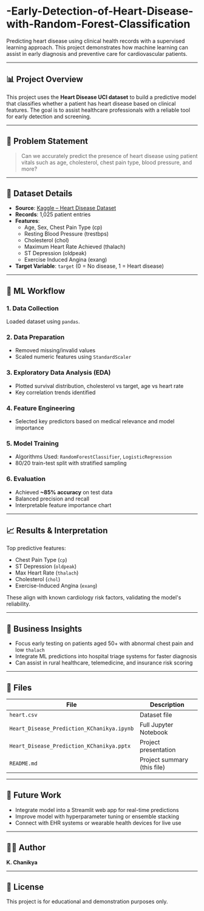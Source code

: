 # -Early-Detection-of-Heart-Disease-with-Random-Forest-Classification

Predicting heart disease using clinical health records with a supervised learning approach. This project demonstrates how machine learning can assist in early diagnosis and preventive care for cardiovascular patients.

---

## 📊 Project Overview

This project uses the **Heart Disease UCI dataset** to build a predictive model that classifies whether a patient has heart disease based on clinical features. The goal is to assist healthcare professionals with a reliable tool for early detection and screening.

---

## 🧠 Problem Statement

> Can we accurately predict the presence of heart disease using patient vitals such as age, cholesterol, chest pain type, blood pressure, and more?

---

## 📁 Dataset Details

- **Source**: [Kaggle – Heart Disease Dataset](https://www.kaggle.com/datasets/johnsmith88/heart-disease-dataset)
- **Records**: 1,025 patient entries
- **Features**:
  - Age, Sex, Chest Pain Type (cp)
  - Resting Blood Pressure (trestbps)
  - Cholesterol (chol)
  - Maximum Heart Rate Achieved (thalach)
  - ST Depression (oldpeak)
  - Exercise Induced Angina (exang)
- **Target Variable**: `target` (0 = No disease, 1 = Heart disease)

---

## 🔄 ML Workflow

### 1. Data Collection
Loaded dataset using `pandas`.

### 2. Data Preparation
- Removed missing/invalid values
- Scaled numeric features using `StandardScaler`

### 3. Exploratory Data Analysis (EDA)
- Plotted survival distribution, cholesterol vs target, age vs heart rate
- Key correlation trends identified

### 4. Feature Engineering
- Selected key predictors based on medical relevance and model importance

### 5. Model Training
- Algorithms Used: `RandomForestClassifier`, `LogisticRegression`
- 80/20 train-test split with stratified sampling

### 6. Evaluation
- Achieved **~85% accuracy** on test data
- Balanced precision and recall
- Interpretable feature importance chart

---

## 📈 Results & Interpretation

Top predictive features:
- Chest Pain Type (`cp`)
- ST Depression (`oldpeak`)
- Max Heart Rate (`thalach`)
- Cholesterol (`chol`)
- Exercise-Induced Angina (`exang`)

These align with known cardiology risk factors, validating the model's reliability.

---

## 💼 Business Insights

- Focus early testing on patients aged 50+ with abnormal chest pain and low `thalach`
- Integrate ML predictions into hospital triage systems for faster diagnosis
- Can assist in rural healthcare, telemedicine, and insurance risk scoring

---

## 📂 Files

| File | Description |
|------|-------------|
| `heart.csv` | Dataset file |
| `Heart_Disease_Prediction_KChanikya.ipynb` | Full Jupyter Notebook |
| `Heart_Disease_Prediction_KChanikya.pptx` | Project presentation |
| `README.md` | Project summary (this file) |

---

## 🚀 Future Work

- Integrate model into a Streamlit web app for real-time predictions
- Improve model with hyperparameter tuning or ensemble stacking
- Connect with EHR systems or wearable health devices for live use

---

## 👨‍💻 Author

**K. Chanikya**  

---

## 📌 License

This project is for educational and demonstration purposes only.
